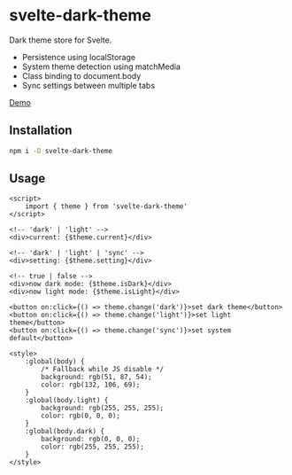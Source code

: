 # svelte-dark-theme

Dark theme store for Svelte.

- Persistence using localStorage
- System theme detection using matchMedia
- Class binding to document.body
- Sync settings between multiple tabs

[Demo](https://gentiana-svb.github.io/svelte-dark-theme/)

## Installation

```bash
npm i -D svelte-dark-theme
```

## Usage

```svelte
<script>
	import { theme } from 'svelte-dark-theme'
</script>

<!-- 'dark' | 'light' -->
<div>current: {$theme.current}</div>

<!-- 'dark' | 'light' | 'sync' -->
<div>setting: {$theme.setting}</div>

<!-- true | false -->
<div>now dark mode: {$theme.isDark}</div>
<div>now light mode: {$theme.isLight}</div>

<button on:click={() => theme.change('dark')}>set dark theme</button>
<button on:click={() => theme.change('light')}>set light theme</button>
<button on:click={() => theme.change('sync')}>set system default</button>

<style>
	:global(body) {
		/* Fallback while JS disable */
		background: rgb(51, 87, 54);
		color: rgb(132, 106, 69);
	}
	:global(body.light) {
		background: rgb(255, 255, 255);
		color: rgb(0, 0, 0);
	}
	:global(body.dark) {
		background: rgb(0, 0, 0);
		color: rgb(255, 255, 255);
	}
</style>
```
